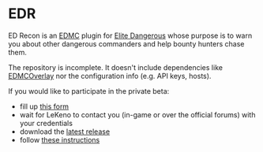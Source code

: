 # EDR
ED Recon is an [EDMC](https://github.com/Marginal/EDMarketConnector/) plugin for [Elite Dangerous](https://www.elitedangerous.com/) whose purpose is to warn you about other dangerous commanders and help bounty hunters chase them.

The repository is incomplete. It doesn't include dependencies like [EDMCOverlay](https://github.com/inorton/EDMCOverlay) nor the configuration info (e.g. API keys, hosts).

If you would like to participate in the private beta:
 - fill up [this form](https://docs.google.com/forms/d/e/1FAIpQLSeUikUIbKdcjMsWpzB4kX-iPIFvUIaBO2qHD00NveMDvpAnow/viewform)
 - wait for LeKeno to contact you (in-game or over the official forums) with your credentials
 - download the [latest release](https://github.com/lekeno/edr/releases)
 - follow [these instructions](https://docs.google.com/document/d/1reJclYR1bogS0bLBmTv3-kJ34716OcLOriWronUBmzk/edit?usp=sharing)
